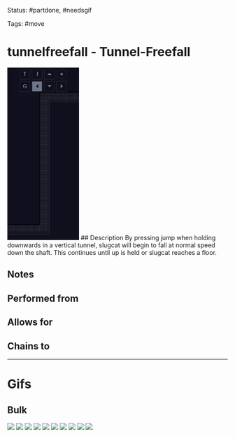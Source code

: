 Status: #partdone, #needsgif 

Tags: #move

# tunnelfreefall - Tunnel-Freefall
<img src=https://raw.githubusercontent.com/LauraHannah44/Rain-World-Movement/main/Files/tunnelfreefall_header.gif>
## Description
By pressing jump when holding downwards in a vertical tunnel, slugcat will begin to fall at normal speed down the shaft. This continues until up is held or slugcat reaches a floor.

## Notes


## Performed from


## Allows for


## Chains to


___
# Gifs
## Bulk
<img src=https://raw.githubusercontent.com/LauraHannah44/Rain-World-Movement/main/Files/tunnelfreefall_0.gif>
<img src=https://raw.githubusercontent.com/LauraHannah44/Rain-World-Movement/main/Files/tunnelfreefall_1.gif>
<img src=https://raw.githubusercontent.com/LauraHannah44/Rain-World-Movement/main/Files/tunnelfreefall_2.gif>
<img src=https://raw.githubusercontent.com/LauraHannah44/Rain-World-Movement/main/Files/tunnelfreefall_3.gif>
<img src=https://raw.githubusercontent.com/LauraHannah44/Rain-World-Movement/main/Files/tunnelfreefall_4.gif>
<img src=https://raw.githubusercontent.com/LauraHannah44/Rain-World-Movement/main/Files/tunnelfreefall_5.gif>
<img src=https://raw.githubusercontent.com/LauraHannah44/Rain-World-Movement/main/Files/tunnelfreefall_6.gif>
<img src=https://raw.githubusercontent.com/LauraHannah44/Rain-World-Movement/main/Files/tunnelfreefall_7.gif>
<img src=https://raw.githubusercontent.com/LauraHannah44/Rain-World-Movement/main/Files/tunnelfreefall_8.gif>
<img src=https://raw.githubusercontent.com/LauraHannah44/Rain-World-Movement/main/Files/tunnelfreefall_9.gif>